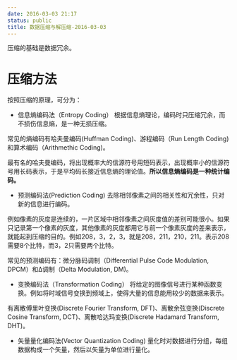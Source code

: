 ```yaml
---
date: 2016-03-03 21:17
status: public
title: 数据压缩与解压缩-2016-03-03
---
```


压缩的基础是数据冗余。

# 压缩方法
按照压缩的原理，可分为：
* 信息熵编码法（Entropy Coding）
根据信息熵理论，编码时只压缩冗余，而不损伤信息熵，是一种无损压缩。

常见的熵编码有哈夫曼编码(Huffman Coding)、游程编码（Run Length Coding)和算术编码（Arithmethic Coding)。

最有名的哈夫曼编码，将出现概率大的信源符号用短码表示，出现概率小的信源符号用长码表示，于是平均码长接近信息熵的理论值。**所以信息熵编码是一种统计编码。**

* 预测编码法(Prediction Coding)
去除相邻像素之间的相关性和冗余性，只对新的信息进行编码。

例如像素的灰度是连续的，一片区域中相邻像素之间灰度值的差别可能很小。如果只记录第一个像素的灰度，其他像素的灰度都用它与前一个像素灰度的差来表示，就能起到压缩的目的。例如208，3，2，3，就是208，211，210，211。表示208需要8个比特，而3，2只需要两个比特。

常见的预测编码有：微分脉码调制（Differential Pulse Code Modulation, DPCM）和Δ调制（Delta Modulation, DM)。

* 变换编码法（Transformation Coding）
将给定的图像信号进行某种函数变换。例如将时域信号变换到频域上，使得大量的信息能用较少的数据来表示。

有离散傅里叶变换(Discrete Fourier Transform, DFT)、离散余弦变换(Discrete Cosine Transform, DCT)、离散哈达玛变换(Discrete Hadamard Transform, DHT)。

* 矢量量化编码法(Vector Quantization Coding)
量化时对数据进行分组，每组数据构成一个矢量，然后以矢量为单位进行量化。
